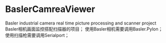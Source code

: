 # BaslerCamreaViewer
Basler industrial camera real time picture processing and scanner project   
Basler相机画面监控搭配扫描器的项目；
使用Basler相机需要调用Basler.Pylon；
使用扫描枪需要调用Serialport；
